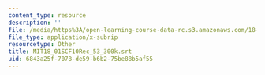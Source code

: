 ```yaml
---
content_type: resource
description: ''
file: /media/https%3A/open-learning-course-data-rc.s3.amazonaws.com/18-01sc-single-variable-calculus-fall-2010/6843a25f7078de59b6b275be88b5af55_MIT18_01SCF10Rec_53_300k.srt
file_type: application/x-subrip
resourcetype: Other
title: MIT18_01SCF10Rec_53_300k.srt
uid: 6843a25f-7078-de59-b6b2-75be88b5af55
---
```

